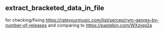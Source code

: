 ## extract_bracketed_data_in_file
for checking/fixing https://rateyourmusic.com/list/sercep/rym-genres-by-number-of-releases and comparing to https://pastebin.com/WXzjqq2a
